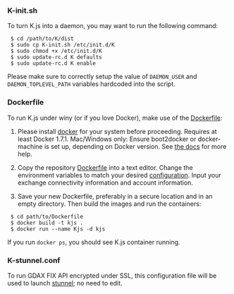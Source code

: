 ### K-init.sh
To turn K.js into a daemon, you may want to run the following command:
```
 $ cd /path/to/K/dist
 $ sudo cp K-init.sh /etc/init.d/K
 $ sudo chmod +x /etc/init.d/K
 $ sudo update-rc.d K defaults
 $ sudo update-rc.d K enable
```
Please make sure to correctly setup the value of `DAEMON_USER` and `DAEMON_TOPLEVEL_PATH` variables hardcoded into the script.

### Dockerfile
To run K.js under winy (or if you love Docker), make use of the [Dockerfile](https://raw.githubusercontent.com/ctubio/Krypto-trading-bot/master/dist/Dockerfile):

1. Please install [docker](https://www.docker.com/) for your system before proceeding. Requires at least Docker 1.7.1. Mac/Windows only: Ensure boot2docker or docker-machine is set up, depending on Docker version. See [the docs](https://docs.docker.com/installation/mac/) for more help.

2. Copy the repository [Dockerfile](https://raw.githubusercontent.com/ctubio/Krypto-trading-bot/master/dist/Dockerfile) into a text editor. Change the environment variables to match your desired [configuration](https://github.com/ctubio/Krypto-trading-bot/tree/master/etc#configuration-options). Input your exchange connectivity information and account information.

3. Save your new Dockerfile, preferably in a secure location and in an empty directory. Then build the images and run the containers:
```
 $ cd path/to/Dockerfile
 $ docker build -t kjs .
 $ docker run --name Kjs -d kjs
```

If you run `docker ps`, you should see K.js container running.

### K-stunnel.conf
To run GDAX FIX API encrypted under SSL, this configuration file will be used to launch [stunnel](https://www.stunnel.org/index.html); no need to edit.